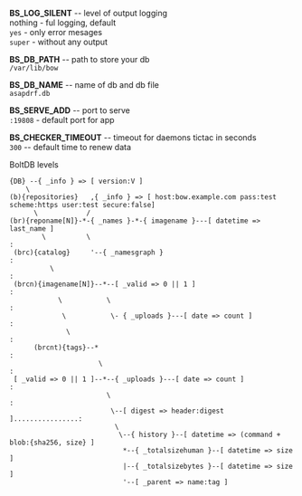 __BS_LOG_SILENT__ -- level of output logging  
nothing - ful logging, default  
`yes`   - only error mesages  
`super` - without any output  

__BS_DB_PATH__ -- path to store your db  
  `/var/lib/bow`  

__BS_DB_NAME__ -- name of db and db file  
  `asapdrf.db`

__BS_SERVE_ADD__ -- port to serve  
  `:19808` - default port for app  

__BS_CHECKER_TIMEOUT__ -- timeout for daemons tictac in seconds  
  `300` -- default time to renew data

BoltDB levels
```
{DB} --{ _info } => [ version:V ]
    \  
(b){repositories}   ,{ _info } => [ host:bow.example.com pass:test scheme:https user:test secure:false]
      \            /            
(br){reponame[N]}-*-{ _names }-*-{ imagename }---[ datetime => last_name ]
        \          \                                                   :
 (brc){catalog}     '--{ _namesgraph }                                 :
          \                                                            :
 (brcn){imagename[N]}--*--[ _valid => 0 || 1 ]                         :
            \           \                                              :
             \           \- { _uploads }---[ date => count ]           :
              \                                                        :
      (brcnt){tags}--*                                                 :
                      \                                                :
 [ _valid => 0 || 1 ]--*--{ _uploads }---[ date => count ]             :
                        \                                              :
                         \--[ digest => header:digest ]................:
                          \
                           \--{ history }--[ datetime => (command + blob:{sha256, size} ]
                            *--{ _totalsizehuman }--[ datetime => size ]
                            |--{ _totalsizebytes }--[ datetime => size ]
                            '--[ _parent => name:tag ]
```
